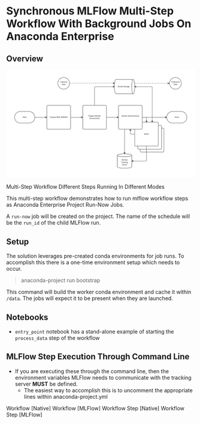 # Synchronous MLFlow Multi-Step Workflow With Background Jobs On Anaconda Enterprise

## Overview

![Workflow Overview](assets/workflow-overview.jpg)

Multi-Step Workflow
Different Steps Running In Different Modes


This multi-step workflow demonstrates how to run mlflow workflow steps as Anaconda Enterprise Project Run-Now Jobs.



A `run-now` job will be created on the project.  The name of the schedule will be the `run_id` of the child MLFlow run.

## Setup
The solution leverages pre-created conda environments for job runs. To accomplish this there is a one-time environment setup which needs to occur.

> anaconda-project run bootstrap

This command will build the worker conda environment and cache it within `/data`.  The jobs will expect it to be present when they are launched.


## Notebooks

* `entry_point` notebook has a stand-alone example of starting the `process_data` step of the workflow

## MLFlow Step Execution Through Command Line

* If you are executing these through the command line, then the environment variables MLFlow needs to communicate with the tracking server **MUST** be defined.
  * The easiest way to accomplish this is to uncomment the appropriate lines within anaconda-project.yml

  



Workflow [Native]
Workflow [MLFlow]
Workflow Step [Native]
Workflow Step [MLFlow]

